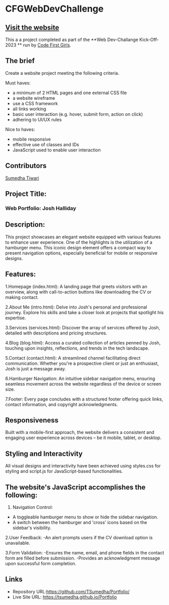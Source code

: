 # CFGWebDevChallenge
  
## [Visit the website](https://TSumedha.github.io/portfolio)

This a a project completed as part of the **Web Dev-Challange Kick-Off-2023 ** run by [Code First Girls](https://codefirstgirls.com).

## The brief

Create a website project meeting the following criteria.

Must haves:

- a minimum of 2 HTML pages and one external CSS file
- a website wireframe
- use a CSS framework
- all links working
- basic user interaction (e.g. hover, submit form, action on click)
- adhering to UI/UX rules

Nice to haves: 

- mobile responsive
- effective use of classes and IDs
- JavaScript used to enable user interaction

## Contributors

[Sumedha Tiwari](https://github.com/TSumedha)


## Project Title:
### Web Portfolio: Josh Halliday 

## Description:
This project showcases an elegant website equipped with various features to enhance user experience. One of the highlights is the utilization of a hamburger menu. This iconic design element offers a compact way to present navigation options, especially beneficial for mobile or responsive designs.

## Features:

1.Homepage (index.html): A landing page that greets visitors with an overview, along with call-to-action buttons like downloading the CV or making contact.

2.About Me (intro.html): Delve into Josh's personal and professional journey. Explore his skills and take a closer look at projects that spotlight his expertise.

3.Services (services.html): Discover the array of services offered by Josh, detailed with descriptions and pricing structures.

4.Blog (blog.html): Access a curated collection of articles penned by Josh, touching upon insights, reflections, and trends in the tech landscape.

5.Contact (contact.html): A streamlined channel facilitating direct communication. Whether you're a prospective client or just an enthusiast, Josh is just a message away.

6.Hamburger Navigation: An intuitive sidebar navigation menu, ensuring seamless movement across the website regardless of the device or screen size.

7.Footer: Every page concludes with a structured footer offering quick links, contact information, and copyright acknowledgments.

## Responsiveness
Built with a mobile-first approach, the website delivers a consistent and engaging user experience across devices – be it mobile, tablet, or desktop.

## Styling and Interactivity
All visual designs and interactivity have been achieved using styles.css for styling and script.js for JavaScript-based functionalities.

## The website's JavaScript accomplishes the following:

1. Navigation Control:
- A toggleable hamburger menu to show or hide the sidebar navigation.
- A switch between the hamburger and 'cross' icons based on the sidebar's visibility.

2.User Feedback:
-An alert prompts users if the CV download option is unavailable.

3.Form Validation:
-Ensures the name, email, and phone fields in the contact form are filled before 
 submission.
-Provides an acknowledgment message upon successful form completion.

## Links
- Repository URL:https://github.com/TSumedha/Portfolio/
- Live Site URL: https://tsumedha.github.io/Portfolio

